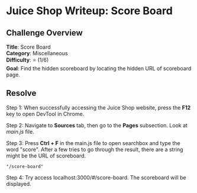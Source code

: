 # Juice Shop Writeup: Score Board

## Challenge Overview
**Title**: Score Board  
**Category**: Miscellaneous  
**Difficulty**: ⭐ (1/6)  
**Goal**: Find the hidden scoreboard by locating the hidden URL of scoreboard page.

## Resolve

Step 1: When successfully accessing the Juice Shop website, press the **F12** key to open DevTool in Chrome.

Step 2: Navigate to **Sources** tab, then go to the **Pages** subsection. Look at *main.js* file.

Step 3: Press **Ctrl + F** in the main.js file to open searchbox and type the word "score". After a few tries to go through the result, there are a string might be the URL of scoreboard.

`"/score-board"`

Step 4: Try access localhost:3000/#/score-board. The scoreboard will be displayed.